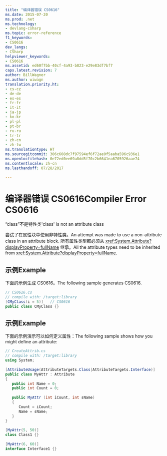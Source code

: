 ```yaml
---
title: "编译器错误 CS0616"
ms.date: 2015-07-20
ms.prod: .net
ms.technology:
- devlang-csharp
ms.topic: error-reference
f1_keywords:
- CS0616
dev_langs:
- CSharp
helpviewer_keywords:
- CS0616
ms.assetid: ed60f7bb-40cf-4a93-b823-e29e83df7bf7
caps.latest.revision: 7
author: BillWagner
ms.author: wiwagn
translation.priority.ht:
- cs-cz
- de-de
- es-es
- fr-fr
- it-it
- ja-jp
- ko-kr
- pl-pl
- pt-br
- ru-ru
- tr-tr
- zh-cn
- zh-tw
ms.translationtype: HT
ms.sourcegitcommit: 306c608dc7f97594ef6f72ae0f5aaba596c936e1
ms.openlocfilehash: 0e72ed0ee69a8dd5f70c2b6641ea6705926aae74
ms.contentlocale: zh-cn
ms.lasthandoff: 07/28/2017

---
```

# <a name="compiler-error-cs0616"></a><span data-ttu-id="67922-102">编译器错误 CS0616</span><span class="sxs-lookup"><span data-stu-id="67922-102">Compiler Error CS0616</span></span>
<span data-ttu-id="67922-103">“class”不是特性类</span><span class="sxs-lookup"><span data-stu-id="67922-103">'class' is not an attribute class</span></span>  
  
 <span data-ttu-id="67922-104">尝试了在属性块中使用非特性类。</span><span class="sxs-lookup"><span data-stu-id="67922-104">An attempt was made to use a non-attribute class in an attribute block.</span></span> <span data-ttu-id="67922-105">所有属性类型都必须从 <xref:System.Attribute?displayProperty=fullName> 继承。</span><span class="sxs-lookup"><span data-stu-id="67922-105">All the attribute types need to be inherited from <xref:System.Attribute?displayProperty=fullName>.</span></span>  
  
## <a name="example"></a><span data-ttu-id="67922-106">示例</span><span class="sxs-lookup"><span data-stu-id="67922-106">Example</span></span>  
 <span data-ttu-id="67922-107">下面的示例生成 CS0616。</span><span class="sxs-lookup"><span data-stu-id="67922-107">The following sample generates CS0616.</span></span>  
  
```csharp  
// CS0616.cs  
// compile with: /target:library  
[CMyClass(i = 5)]   // CS0616  
public class CMyClass {}  
```  
  
## <a name="example"></a><span data-ttu-id="67922-108">示例</span><span class="sxs-lookup"><span data-stu-id="67922-108">Example</span></span>  
 <span data-ttu-id="67922-109">下面的示例演示可以如何定义属性：</span><span class="sxs-lookup"><span data-stu-id="67922-109">The following sample shows how you might define an attribute:</span></span>  
  
```csharp  
// CreateAttrib.cs  
// compile with: /target:library  
using System;  
  
[AttributeUsage(AttributeTargets.Class|AttributeTargets.Interface)]  
public class MyAttr : Attribute  
{  
   public int Name = 0;  
   public int Count = 0;  
  
   public MyAttr (int iCount, int sName)  
   {  
      Count = iCount;  
      Name = sName;  
   }  
}  
  
[MyAttr(5, 50)]  
class Class1 {}  
  
[MyAttr(6, 60)]  
interface Interface1 {}  
```

